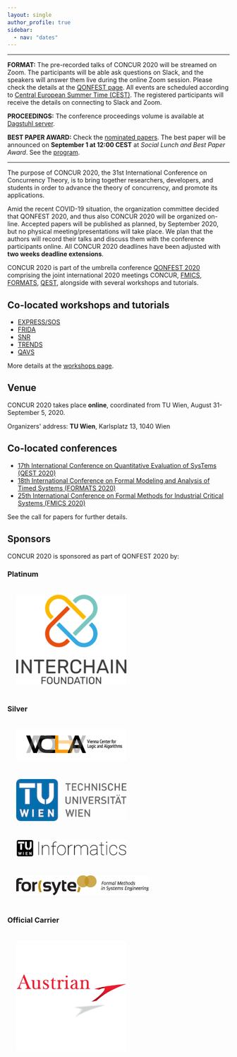 ```yaml
---
layout: single
author_profile: true
sidebar:
  - nav: "dates"
---
```


****************************************************************************

**FORMAT:** The pre-recorded talks of CONCUR 2020 will be streamed on Zoom.
The participants will be able ask questions on Slack, and the speakers will
answer them live during the online Zoom session. Please check the details at
the [QONFEST page](https://qonfest2020.github.io/venue.html). All events are
scheduled according to [Central European Summer Time
(CEST)](https://time.is/CEST). The registered participants will receive the
details on connecting to Slack and Zoom.

**PROCEEDINGS:** The conference proceedings volume is available at
[Dagstuhl server](https://www.dagstuhl.de/dagpub/978-3-95977-160-3).

**BEST PAPER AWARD:** Check the [nominated papers](best-paper.html). The best paper
will be announced on **September 1 at 12:00 CEST** at _Social Lunch and Best
Paper Award_.  See the
[program](https://easychair.org/smart-program/CONCUR20/).

****************************************************************************

The purpose of CONCUR 2020, the 31st International Conference on Concurrency
Theory, is to bring together researchers, developers, and students in order to
advance the theory of concurrency, and promote its applications.


Amid the recent COVID-19 situation, the organization committee decided that
QONFEST 2020, and thus also CONCUR 2020 will be organized on-line. Accepted
papers will be published as planned, by September 2020, but no physical
meeting/presentations will take place.  We plan that the authors will record
their talks and discuss them with the conference participants online.  All
CONCUR 2020 deadlines have been adjusted with __two weeks deadline
extensions__.

CONCUR 2020 is part of the umbrella conference
[QONFEST 2020](https://qonfest2020.github.io/)
comprising the joint international 2020 meetings CONCUR,
[FMICS](https://fmics20.ait.ac.at),
[FORMATS](https://formats-2020.cs.ru.nl/),
[QEST](http://www.qest.org/qest2020/),
alongside with several workshops
and tutorials.

## Co-located workshops and tutorials

 * [EXPRESS/SOS](https://express-sos2020.cs.ru.nl/)
 * [FRIDA](https://frida2020.galois.com/)
 * [SNR](http://www.cs.cas.cz/snr2020/)
 * [TRENDS](https://concurrency-theory.org/events/workshops/trends)
 * [QAVS](https://qavs.edgecloud.de/)


 More details at the [workshops page](/workshops.md).

## Venue

CONCUR 2020 takes place __online__,
coordinated from TU Wien, August 31-September 5, 2020.

Organizers' address: __TU Wien__, Karlsplatz 13, 1040 Wien

## Co-located conferences

 * [17th International Conference on Quantitative Evaluation of SysTems (QEST 2020)](http://www.qest.org/qest2020/)
 * [18th International Conference on Formal Modeling and Analysis of Timed Systems (FORMATS 2020)](https://formats-2020.cs.ru.nl/)
 * [25th International Conference on Formal Methods for Industrial Critical Systems (FMICS 2020)](https://fmics20.ait.ac.at)

See the call for papers for further details.

## Sponsors

CONCUR 2020 is sponsored as part of QONFEST 2020 by:

### Platinum

<a href="https://interchain.io/">
<img border="0" src="/assets/images/interchain.svg"
    width="250" alt="Interchain Foundation" style="padding: 20px;">
</a>

### Silver

<a href="http://www.vcla.at/">
    <img border="0" alt="VCLA" src="/assets/images/VCLA.svg" width="250"
        alt="VCLA" style="padding: 20px;">
</a>
<a href="https://www.tuwien.at/">
    <img border="0" alt="TU Wien" src="/assets/images/TU_logo.jpg" width="250"
        alt="TU Wien" style="padding: 20px;">
</a>
<a href="https://informatics.tuwien.ac.at/">
    <img border="0" alt="TU Wien - Informatics"
        src="/assets/images/tuw-informatics.png" width="250"
        alt="TU Wien - Informatics" style="padding: 20px;">
  </a>
  <a href="https://forsyte.at/">
    <img border="0" alt="Forsyte" src="/assets/images/forsyte.png"
        width="300" alt="Forsyte" style="padding: 20px;">
  </a>

### Official Carrier

  <a href="https://www.austrian.com/?sc_lang=de&cc=AT">
        <img border="0" alt="Austrian Airlines" src="/assets/images/austrian_logo.png"
            width="250" alt="Austrian Airlines" style="padding: 20px;">
  </a>

